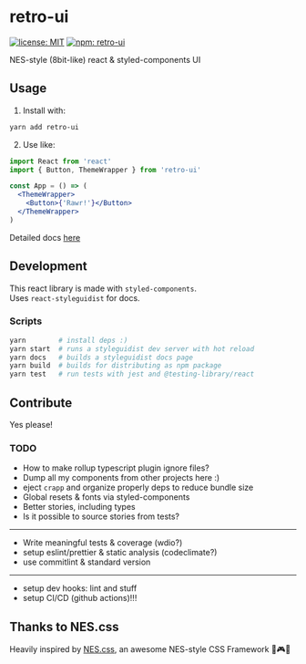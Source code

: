 # retro-ui

[![license: MIT](https://img.shields.io/github/license/sombreroenpuntas/retro-ui)](LICENSE)
[![npm: retro-ui](https://img.shields.io/npm/v/retro-ui)](https://www.npmjs.com/package/retro-ui)

NES-style (8bit-like) react &amp; styled-components UI

## Usage

1. Install with:

```sh
yarn add retro-ui
```

2. Use like:

```jsx
import React from 'react'
import { Button, ThemeWrapper } from 'retro-ui'

const App = () => (
  <ThemeWrapper>
    <Button>{'Rawr!'}</Button>
  </ThemeWrapper>
)
```

Detailed docs [here](https://sombreroenpuntas.github.io/retro-ui/)

## Development

This react library is made with `styled-components`.  
Uses `react-styleguidist` for docs.

### Scripts

```sh
yarn        # install deps :)
yarn start  # runs a styleguidist dev server with hot reload
yarn docs   # builds a styleguidist docs page
yarn build  # builds for distributing as npm package
yarn test   # run tests with jest and @testing-library/react
```

## Contribute

Yes please!

### TODO

- How to make rollup typescript plugin ignore files?
- Dump all my components from other projects here :)
- eject `crapp` and organize properly deps to reduce bundle size
- Global resets & fonts via styled-components
- Better stories, including types
- Is it possible to source stories from tests?

---

- Write meaningful tests & coverage (wdio?)
- setup eslint/prettier & static analysis (codeclimate?)
- use commitlint & standard version

---

- setup dev hooks: lint and stuff
- setup CI/CD (github actions)!!!

## Thanks to NES.css

Heavily inspired by [NES.css](https://nostalgic-css.github.io/NES.css/), an awesome NES-style CSS Framework 💖🎮🌟

